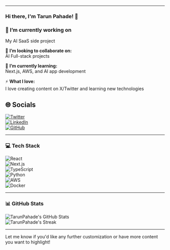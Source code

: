 
---

### Hi there, **I'm Tarun Pahade!** 👋

### 🔭 I’m currently working on 
My AI SaaS side project

👯 **I’m looking to collaborate on:**  
AI Full-stack projects  

🌱 **I’m currently learning:**  
Next.js, AWS, and AI app development  

⚡ **What I love:**  
I love creating content on X/Twitter and learning new technologies  

## 🌐 Socials

[![Twitter](https://img.shields.io/badge/Twitter-%231DA1F2.svg?logo=Twitter&logoColor=white)](https://x.com/TarunPahade)  
[![LinkedIn](https://img.shields.io/badge/LinkedIn-%230077B5.svg?logo=linkedin&logoColor=white)](https://www.linkedin.com/in/tarun-pahade-38b350236/)  
[![GitHub](https://img.shields.io/badge/GitHub-%2312100E.svg?logo=github&logoColor=white)](https://github.com/tarunpahade)

---

### 💻 Tech Stack

![React](https://img.shields.io/badge/react-%2320232a.svg?style=for-the-badge&logo=react&logoColor=%2361DAFB)  
![Next.js](https://img.shields.io/badge/Next-black?style=for-the-badge&logo=next.js&logoColor=white)  
![TypeScript](https://img.shields.io/badge/typescript-%23007ACC.svg?style=for-the-badge&logo=typescript&logoColor=white)  
![Python](https://img.shields.io/badge/python-3670A0?style=for-the-badge&logo=python&logoColor=ffdd54)  
![AWS](https://img.shields.io/badge/AWS-%23FF9900.svg?style=for-the-badge&logo=amazon-aws&logoColor=white)  
![Docker](https://img.shields.io/badge/docker-%232496ED.svg?style=for-the-badge&logo=docker&logoColor=white)  

---

### 📊 GitHub Stats

![TarunPahade's GitHub Stats](https://github-readme-stats.vercel.app/api?username=tarunpahade&theme=vue-dark&show_icons=true&hide_border=false&count_private=true)  
![TarunPahade's Streak](https://github-readme-streak-stats.herokuapp.com/?user=tarunpahade&theme=vue-dark&hide_border=false)  

---

Let me know if you'd like any further customization or have more content you want to highlight!
